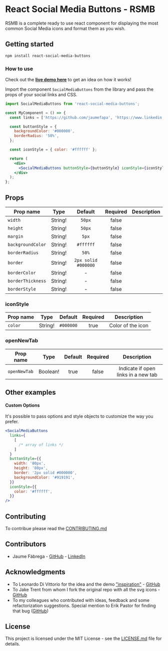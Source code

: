 # React Social Media Buttons - RSMB

RSMB is a complete ready to use react component for displaying the most common Social Media icons and format them as you wish.

## Getting started

```bash
npm install react-social-media-buttons
```

### How to use

Check out the **[live demo here](https://react-social-media-buttons.vercel.app/)** to get an idea on how it works!

Import the component `SocialMediaButtons` from the library and pass the props of your social links and CSS.

```jsx
import SocialMediaButtons from 'react-social-media-buttons';

const MyComponent = () => {
  const links = ['https://github.com/jaumefapa', 'https://www.linkedin.com/in/jaume-fabrega/'];

  const buttonStyle = {
    backgroundColor: '#000000',
    borderRadius: '50%',
  };

  const iconStyle = { color: '#ffffff' };

  return (
    <div>
      <SocialMediaButtons buttonStyle={buttonStyle} iconStyle={iconStyle} />
    </div>
  );
};
```

## Props

| Prop name         |  Type   |       Default       | Required | Description |
| ----------------- | :-----: | :-----------------: | :------: | :---------: |
| `width`           | String! |       `50px`        |  false   |             |
| `height`          | String! |       `50px`        |  false   |             |
| `margin`          | String! |        `5px`        |  false   |             |
| `backgroundColor` | String! |      `#ffffff`      |  false   |             |
| `borderRadius`    | String! |        `50%`        |  false   |             |
| `border`          | String! | `2px solid #000000` |  false   |             |
| `borderColor`     | String! |          -          |  false   |             |
| `borderThickness` | String! |          -          |  false   |             |
| `borderStyle`     | String! |          -          |  false   |             |

### iconStyle

| Prop name |  Type   |  Default  | Required |    Description    |
| --------- | :-----: | :-------: | :------: | :---------------: |
| `color`   | String! | `#000000` |   true   | Color of the icon |

### openNewTab

| Prop name    |   Type   | Default | Required |             Description             |
| ------------ | :------: | :-----: | :------: | :---------------------------------: |
| `openNewTab` | Boolean! |  true   |  false   | Indicate if open links in a new tab |

## Other examples

#### Custom Options

It's possible to pass options and style objects to customize the way you prefer.

```jsx
<SocialMediaButtons
  links={
    [
      /* array of links */
    ]
  }
  buttonStyle={{
    width: '80px',
    height: '80px',
    border: '2px solid #000000',
    backgroundColor: '#919191',
  }}
  iconStyle={{
    color: '#ffffff',
  }}
/>
```

## Contributing

To contribue please read the [CONTRIBUTING.md](https://github.com/jaumefapa/react-social-media-buttons/CONTRIBUTING.md)

## Contributors

- Jaume Fàbrega - [GitHub](https://github.com/jaumefapa) - [LinkedIn](https://www.linkedin.com/in/jaume-fabrega/)

## Acknowledgments

- To Leonardo Di Vittorio for the idea and the demo ["inspiration"](https://gallereact.netlify.app/) - [GitHub](https://github.com/Leon31)
- To Jake Trent from whom I fork the original repo with all the svg icons - [GitHub](https://github.com/jaketrent/react-social-icons)
- To my colleagues who contributed with ideas, feedback and some refactorization suggestions. Special mention to Erik Pastor for finding that bug ([GitHub](https://github.com/erikpr1994))

## License

This project is licensed under the MIT License - see the [LICENSE.md](https://github.com/jaumefapa/react-social-media-buttons/LICENSE) file for details.
